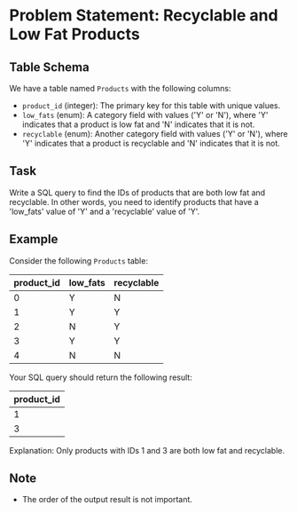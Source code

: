 # Problem Statement: Recyclable and Low Fat Products

## Table Schema

We have a table named `Products` with the following columns:

- `product_id` (integer): The primary key for this table with unique values.
- `low_fats` (enum): A category field with values ('Y' or 'N'), where 'Y' indicates that a product is low fat and 'N' indicates that it is not.
- `recyclable` (enum): Another category field with values ('Y' or 'N'), where 'Y' indicates that a product is recyclable and 'N' indicates that it is not.

## Task

Write a SQL query to find the IDs of products that are both low fat and recyclable. In other words, you need to identify products that have a 'low_fats' value of 'Y' and a 'recyclable' value of 'Y'.

## Example

Consider the following `Products` table:

| product_id  | low_fats | recyclable |
|-------------|----------|------------|
| 0           | Y        | N          |
| 1           | Y        | Y          |
| 2           | N        | Y          |
| 3           | Y        | Y          |
| 4           | N        | N          |

Your SQL query should return the following result:

| product_id  |
|-------------|
| 1           |
| 3           |

Explanation: Only products with IDs 1 and 3 are both low fat and recyclable.

## Note

- The order of the output result is not important.
